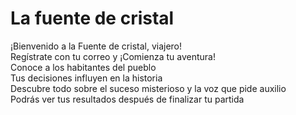 # La fuente de cristal

¡Bienvenido a la Fuente de cristal, viajero!  
Regístrate con tu correo y ¡Comienza tu aventura!  
Conoce a los habitantes del pueblo  
Tus decisiones influyen en la historia  
Descubre todo sobre el suceso misterioso y la voz que pide auxilio  
Podrás ver tus resultados después de finalizar tu partida  
